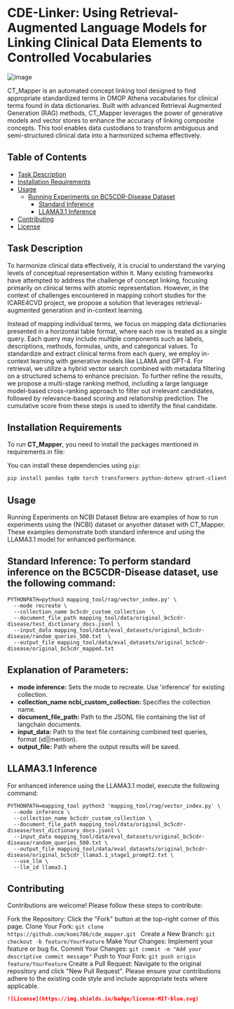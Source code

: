 # CDE-Linker: Using Retrieval-Augmented Language Models for Linking Clinical Data Elements to Controlled Vocabularies

![image](https://github.com/user-attachments/assets/54577286-9d04-45a3-852e-66684bd1a2fc)

CT_Mapper is an automated concept linking tool designed to find appropriate standardized terms in OMOP Athena vocabularies for clinical terms found in data dictionaries. Built with advanced Retrieval Augmented Generation (RAG) methods, CT_Mapper leverages the power of generative models and vector stores to enhance the accuracy of linking composite concepts. This tool enables data custodians to transform ambiguous and semi-structured clinical data into a harmonized schema effectively.


## Table of Contents

- [Task Description](#task-description)
- [Installation Requirements](#installation-requirements)
- [Usage](#usage)
  - [Running Experiments on BC5CDR-Disease Dataset](#running-experiments-on-ncbi-dataset)
    - [Standard Inference](#standard-inference)
    - [LLAMA3.1 Inference](#llama31-inference)
- [Contributing](#contributing)
- [License](#license)

## Task Description

To harmonize clinical data effectively, it is crucial to understand the varying levels of conceptual representation within it. Many existing frameworks have attempted to address the challenge of concept linking, focusing primarily on clinical terms with atomic representation. However, in the context of challenges encountered in mapping cohort studies for the ICARE4CVD project, we propose a solution that leverages retrieval-augmented generation and in-context learning.

Instead of mapping individual terms, we focus on mapping data dictionaries presented in a horizontal table format, where each row is treated as a single query. Each query may include multiple components such as labels, descriptions, methods, formulas, units, and categorical values. To standardize and extract clinical terms from each query, we employ in-context learning with generative models like LLAMA and GPT-4. For retrieval, we utilize a hybrid vector search combined with metadata filtering on a structured schema to enhance precision. To further refine the results, we propose a multi-stage ranking method, including a large language model-based cross-ranking approach to filter out irrelevant candidates, followed by relevance-based scoring and relationship prediction. The cumulative score from these steps is used to identify the final candidate.



## Installation Requirements

To run **CT_Mapper**, you need to install the packages mentioned in requirements.in file:

You can install these dependencies using `pip`:

```bash
pip install pandas tqdm torch transformers python-dotenv qdrant-client langchain langchain_openai ctransformers pydantic>=1.10.8 typing-extensions>=4.8.0 torch>=2.2.2 openai>=1.19.0 qdrant-client>=1.8.2 langchain-community togather faiss-cpu faiss-gpu langchain-togather simstring-fast
```
## Usage

Running Experiments on NCBI Dataset
Below are examples of how to run experiments using the {NCBI} dataset or anyother dataset with CT_Mapper. These examples demonstrate both standard inference and using the LLAMA3.1 model for enhanced performance.

## Standard Inference: To perform standard inference on the BC5CDR-Disease dataset, use the following command:
```
PYTHONPATH=python3 mapping_tool/rag/vector_index.py' \
  --mode recreate \
  --collection_name bc5cdr_custom_collection  \
  --document_file_path mapping_tool/data/original_bc5cdr-disease/test_dictionary_docs.jsonl \
  --input_data mapping_tool/data/eval_datasets/original_bc5cdr-disease/random_queries_500.txt  \
  --output_file mapping_tool/data/eval_datasets/original_bc5cdr-disease/original_bc5cdr_mapped.txt
```

## Explanation of Parameters:

* **mode inference:** Sets the mode to recreate. Use 'inference' for existing collection.
* **collection_name ncbi_custom_collection:** Specifies the collection name.
* **document_file_path:** Path to the JSONL file containing the list of langchain documents.
* **input_data:** Path to the text file containing combined test queries, format (id||mention).
* **output_file:** Path where the output results will be saved.

## LLAMA3.1 Inference

For enhanced inference using the LLAMA3.1 model, execute the following command:

```
PYTHONPATH=mapping_tool python3 'mapping_tool/rag/vector_index.py' \
  --mode inference \
  --collection_name bc5cdr_custom_collection \
  --document_file_path mapping_tool/data/original_bc5cdr-disease/test_dictionary_docs.jsonl \
  --input_data mapping_tool/data/eval_datasets/original_bc5cdr-disease/random_queries_500.txt \
  --output_file mapping_tool/data/eval_datasets/original_bc5cdr-disease/original_bc5cdr_llama3.1_stage1_prompt2.txt \
  --use_llm \
  --llm_id llama3.1
```


## Contributing

Contributions are welcome! Please follow these steps to contribute:

Fork the Repository: Click the "Fork" button at the top-right corner of this page.
Clone Your Fork:
```git clone https://github.com/komi786/cde_mapper.git ```
Create a New Branch:
```git checkout -b feature/YourFeature```
Make Your Changes: Implement your feature or bug fix.
Commit Your Changes:
```git commit -m "Add your descriptive commit message"```
Push to Your Fork:
```git push origin feature/YourFeature```
Create a Pull Request: Navigate to the original repository and click "New Pull Request".
Please ensure your contributions adhere to the existing code style and include appropriate tests where applicable.

```markdown
![License](https://img.shields.io/badge/license-MIT-blue.svg)


